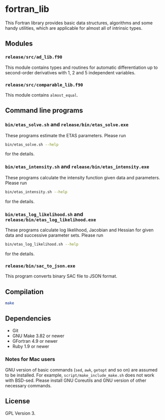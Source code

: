 # fortran_lib

This Fortran library provides basic data structures, algorithms and some handy utilities, which are applicable for almost all of intrinsic types.

## Modules

### `release/src/ad_lib.f90`

This module contains types and routines for automatic differentiation up to second-order derivatives with 1, 2 and 5 independent variables.

### `release/src/comparable_lib.f90`

This module contains `almost_equal`.

## Command line programs

### `bin/etas_solve.sh` and `release/bin/etas_solve.exe`

These programs estimate the ETAS parameters.
Please run

```bash
bin/etas_solve.sh --help
```

for the details.

### `bin/etas_intensity.sh` and `release/bin/etas_intensity.exe`

These programs calculate the intensity function given data and parameters.
Please run

```bash
bin/etas_intensity.sh --help
```

for the details.

### `bin/etas_log_likelihood.sh` and `release/bin/etas_log_likelihood.exe`

These programs calculate log likelihood, Jacobian and Hessian for given data and successive parameter sets.
Please run

```bash
bin/etas_log_likelihood.sh --help
```

for the details.

### `release/bin/sac_to_json.exe`

This program converts binary SAC file to JSON format.

## Compilation

```bash
make
```

## Dependencies

- Git
- GNU Make 3.82 or newer
- GFortran 4.9 or newer
- Ruby 1.9 or newer

### Notes for Mac users

GNU version of basic commands (`sed`, `awk`, `getopt` and so on) are assumed to be installed.
For example, `script/make_include_make.sh` does not work with BSD-sed.
Please install GNU Coreutils and GNU version of other necessary commands.

## License

GPL Version 3.
